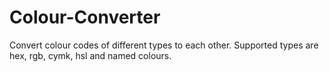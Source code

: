 Colour-Converter
================

Convert colour codes of different types to each other. Supported types are hex, rgb, cymk, hsl and named colours.
